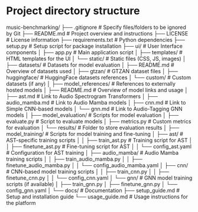 # Project directory structure

music-benchmarking/
├── .gitignore                  # Specify files/folders to be ignored by Git
├── README.md                   # Project overview and instructions
├── LICENSE                     # License information
├── requirements.txt            # Python dependencies
├── setup.py                    # Setup script for package installation
├── ui/                         # User Interface components
│   ├── app.py                  # Main application script
│   ├── templates/              # HTML templates for the UI
│   └── static/                 # Static files (CSS, JS, images)
│
├── datasets/                   # Datasets for model evaluation
│   ├── README.md               # Overview of datasets used
│   ├── gtzan/                  # GTZAN dataset files
│   ├── huggingface/            # HuggingFace datasets references
│   └── custom/                 # Custom datasets (if any)
│
├── model_references/           # References to externally hosted models
│   ├── README.md               # Overview of model links and usage
│   ├── ast.md                  # Link to Audio Spectrogram Transformers
│   ├── audio_mamba.md          # Link to Audio Mamba models
│   ├── cnn.md                  # Link to Simple CNN-based models
│   └── gnn.md                  # Link to Audio-Tagging GNN models
│
├── model_evaluation/           # Scripts for model evaluation
│   ├── evaluate.py             # Script to evaluate models
│   ├── metrics.py              # Custom metrics for evaluation
│   └── results/                # Folder to store evaluation results
│
├── model_training/             # Scripts for model training and fine-tuning
│   ├── ast/                    # AST-specific training scripts
│   │   ├── train_ast.py        # Training script for AST
│   │   ├── finetune_ast.py     # Fine-tuning script for AST
│   │   └── config_ast.yaml     # Configuration for AST training
│   ├── audio_mamba/            # Audio Mamba training scripts
│   │   ├── train_audio_mamba.py
│   │   ├── finetune_audio_mamba.py
│   │   └── config_audio_mamba.yaml
│   ├── cnn/                    # CNN-based model training scripts
│   │   ├── train_cnn.py
│   │   ├── finetune_cnn.py
│   │   └── config_cnn.yaml
│   └── gnn/                    # GNN model training scripts (if available)
│       ├── train_gnn.py
│       ├── finetune_gnn.py
│       └── config_gnn.yaml
│
└── docs/                       # Documentation
    ├── setup_guide.md          # Setup and installation guide
    └── usage_guide.md          # Usage instructions for the platform
